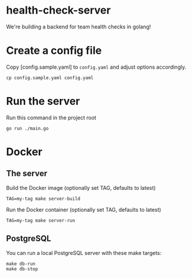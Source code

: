 # health-check-server
We're building a backend for team health checks in golang!

# Create a config file
Copy [config.sample.yaml] to `config.yaml` and adjust options accordingly.
```shell
cp config.sample.yaml config.yaml
```

# Run the server
Run this command in the project root
```shell
go run ./main.go
```

# Docker

## The server
Build the Docker image (optionally set TAG, defaults to latest)
```shell
TAG=my-tag make server-build
```

Run the Docker container (optionally set TAG, defaults to latest)
```shell
TAG=my-tag make server-run
```

## PostgreSQL
You can run a local PostgreSQL server with these make targets:
```shell
make db-run
make db-stop
```
